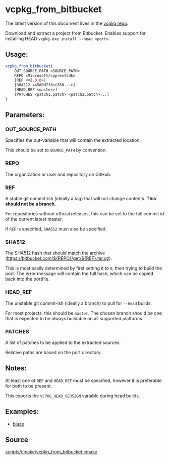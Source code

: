 # vcpkg_from_bitbucket

The latest version of this document lives in the [vcpkg repo](https://github.com/Microsoft/vcpkg/blob/master/docs/maintainers/vcpkg_from_bitbucket.md).

Download and extract a project from Bitbucket.
Enables support for installing HEAD `vcpkg.exe install --head <port>`.

## Usage:
```cmake
vcpkg_from_bitbucket(
    OUT_SOURCE_PATH <SOURCE_PATH>
    REPO <Microsoft/cpprestsdk>
    [REF <v2.0.0>]
    [SHA512 <45d0d7f8cc350...>]
    [HEAD_REF <master>]
    [PATCHES <patch1.patch> <patch2.patch>...]
)
```

## Parameters:
### OUT_SOURCE_PATH
Specifies the out-variable that will contain the extracted location.

This should be set to `SOURCE_PATH` by convention.

### REPO
The organization or user and repository on GitHub.

### REF
A stable git commit-ish (ideally a tag) that will not change contents. **This should not be a branch.**

For repositories without official releases, this can be set to the full commit id of the current latest master.

If `REF` is specified, `SHA512` must also be specified.

### SHA512
The SHA512 hash that should match the archive (https://bitbucket.com/${REPO}/get/${REF}.tar.gz).

This is most easily determined by first setting it to `0`, then trying to build the port. The error message will contain the full hash, which can be copied back into the portfile.

### HEAD_REF
The unstable git commit-ish (ideally a branch) to pull for `--head` builds.

For most projects, this should be `master`. The chosen branch should be one that is expected to be always buildable on all supported platforms.

### PATCHES
A list of patches to be applied to the extracted sources.

Relative paths are based on the port directory.

## Notes:
At least one of `REF` and `HEAD_REF` must be specified, however it is preferable for both to be present.

This exports the `VCPKG_HEAD_VERSION` variable during head builds.

## Examples:

* [blaze](https://github.com/Microsoft/vcpkg/blob/master/ports/blaze/portfile.cmake)

## Source
[scripts/cmake/vcpkg\_from\_bitbucket.cmake](https://github.com/Microsoft/vcpkg/blob/master/scripts/cmake/vcpkg_from_bitbucket.cmake)
